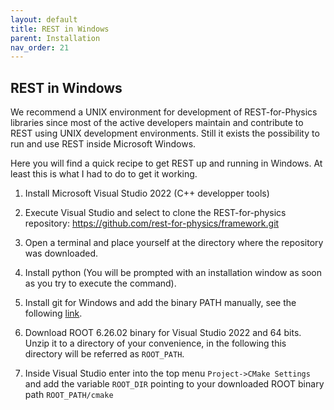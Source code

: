 ```yaml
---
layout: default
title: REST in Windows
parent: Installation
nav_order: 21
---
```


## REST in Windows

We recommend a UNIX environment for development of REST-for-Physics libraries since most of the active developers maintain and contribute to REST using UNIX development environments. Still it exists the possibility to run and use REST inside Microsoft Windows.

Here you will find a quick recipe to get REST up and running in Windows. At least this is what I had to do to get it working.

1. Install Microsoft Visual Studio 2022 (C++ developper tools)

2. Execute Visual Studio and select to clone the REST-for-physics repository: https://github.com/rest-for-physics/framework.git

3. Open a terminal and place yourself at the directory where the repository was downloaded.

4. Install python (You will be prompted with an installation window as soon as you try to execute the command).

5. Install git for Windows and add the binary PATH manually, see the following [link](https://stackoverflow.com/questions/4492979/git-is-not-recognized-as-an-internal-or-external-command).

6. Download ROOT 6.26.02 binary for Visual Studio 2022 and 64 bits. Unzip it to a directory of your convenience, in the following this directory will be referred as `ROOT_PATH`.

6. Inside Visual Studio enter into the top menu `Project->CMake Settings` and add the variable `ROOT_DIR` pointing to your downloaded ROOT binary path `ROOT_PATH/cmake`
